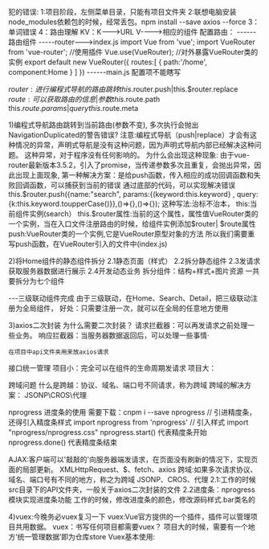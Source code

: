 犯的错误:
1:项目阶段，左侧菜单目录，只能有项目文件夹
2:联想电脑安装node_modules依赖包的时候，经常丢包。npm install --save axios --force
3：单词错误
4：路由理解
KV：K--->URL  V---->相应的组件
配置路由：
     ------路由组件
     -----router--->index.js
                  import Vue  from 'vue';
                  import VueRouter from 'vue-router';
                  //使用插件
                  Vue.use(VueRouter);
                  //对外暴露VueRouter类的实例
                  export default new VueRouter({
                       routes:[
                            {
                                 path:'/home',
                                 component:Home
                            }
                       ]
                  })
    ------main.js   配置项不能瞎写


$router:进行编程式导航的路由跳转
this.$router.push|this.$router.replace
$route:可以获取路由的信息|参数
this.$route.path
this.$route.params|query
this.$route.meta


1)编程式导航路由跳转到当前路由(参数不变), 多次执行会抛出NavigationDuplicated的警告错误?
注意:编程式导航（push|replace）才会有这种情况的异常，声明式导航是没有这种问题，因为声明式导航内部已经解决这种问题。
这种异常，对于程序没有任何影响的。
为什么会出现这种现象:
由于vue-router最新版本3.5.2，引入了promise，当传递参数多次且重复，会抛出异常，因此出现上面现象,
第一种解决方案：是给push函数，传入相应的成功回调函数和失败回调函数，可以捕获到当前的错误
    通过底部的代码，可以实现解决错误
        this.$router.push({name:"search", params:{(keyword:this.keyword} , query:{k:this.keyword.toupperCase()}},()=>{},()=>{});
        这种写法:治标不治本，
        this:当前组件实例(search）
        this.$router属性:当前的这个属性，属性值VueRouter类的一个实例，当在入口文件注册路由的时候，给组件实例添加$router| $route属性
        push:VueRouter类的一个实例,它是VueRouter原型对象的方法
    所以我们需要重写push函数，在VueRouter引入的文件中(index.js)


2)将Home组件的静态组件拆分
2.1静态页面（样式）
2.2拆分静态组件
2.3发请求获取服务器数据进行展示
2.4开发动态业务
拆分组件：结构+样式+图片资源
一共要拆分为七个组件

---三级联动组件完成
    由于三级联动，在Home、Search、Detail，把三级联动注册为全局组件，
        好处：只需要注册一次，就可以在全局的任意地方使用








3)axios二次封装
    为什么需要二次封装？
        请求拦截器：可以再发请求之前处理一些业务。
        响应拦截器：当服务器数据返回后，可以处理一些事情·

    在项目中api文件夹用来放axios请求

接口统一管理
    项目小：完全可以在组件的生命周期发请求
    项目大：

跨域问题
    什么是跨越：协议、域名、端口号不同请求，称为跨域
    跨域的解决方案： JSONP\CROS\代理

nprogress 进度条的使用
    需要下载：cnpm i --save nprogress
    // 引进精度条，还得引入精度条样式
    import nprogress from 'nprogress'
    // 引入样式
    import "nprogress/nprogress.css"
    nprogress.start()  代表精度条开始
    nprogress.done()   代表精度条结束


AJAX:客户端可以'敲敲的'向服务器端发请求，在页面没有刷新的情况下，实现页面的局部更新。
XMLHttpRequest、$、fetch、axios
跨域:如果多次请求协议、域名、端口号有不同的地方，称之为跨域
JSONP、CROS、代理
2.1:工作的时候src目录下的API文件夹，一般关于axios二次封装的文件
2.2进度条：nprogress模块实现进度条功能
工作的时候，修改进度条的颜色，修改源码样式.bar类名的




4)vuex:今晚务必vuex复习一下
vuex:Vue官方提供的一个插件，插件可以管理项目共用数据。
vuex：书写任何项目都需要vuex？
项目大的时候，需要有一个地方‘统一管理数据’即为仓库store
Vuex基本使用:

    